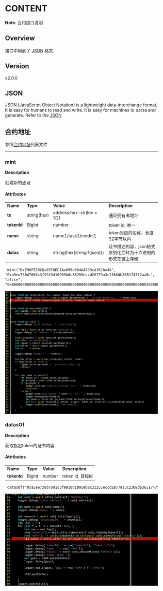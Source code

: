 # CONTENT

**Note**: 合约接口说明

## Overview

接口中用到了 [JSON](https://www.json.org/json-en.html) 格式.

## Version

v2.0.0

## JSON 
JSON (JavaScript Object Notation) is a lightweight data-interchange format, It is easy for humans to read and write. It is easy for machines to parse and generate. Refer to the [JSON](https://www.json.org/json-en.html)

## 合约地址
参照[合约地址](./contract_internal.md)列表文件

---

### mint

**Description**

创建新的通证


#### Attributes


<table>
 <tr>
  <td><strong>Name</strong></td>
  <td><strong>Type</strong></td>
  <td><strong>Value</strong></td>
  <td><strong>Description</strong></td>
 </tr>
 <tr>
  <td><strong>to</strong></td>
  <td>string(hex)</td>
  <td>address:hex-str(len = 32)</td>
  <td>通证拥有者地址</td>
 </tr>
 <tr>
  <td><strong>tokenId</strong></td>
  <td>BigInt</td>
  <td>number</td>
  <td>token id, 唯一</td>
 </tr>
 <tr>
  <td><strong>name</strong></td>
  <td>string</td>
  <td>name1/task1/model1</td>
  <td>token对应的名称，长度32字节以内</td>
 </tr>
 <tr>
  <td><strong>datas</strong></td>
  <td>string</td>
  <td>string(hex(stringif(json)))</td>
  <td>证书描述内容，json格式序列化后转为十六进制的形式在链上存储</td>
 </tr>
</table>

```
'mint("0xE90FEE0C8a65F8EC1Aa695e694A4733cAf67Ae46", "0xa5ee730d7001c3f9910d10959b8c33255eccd28779a3c2368db3651747f2aa0c", "alice", "0x0000000000000000000000000000000000000000000000000000000000000020000000000000000000000000000000000000000000000000000000000000003f7b226e616d65223a22426f62222c226d6f62696c65223a223139393939393939393939222c2261646472657373223a2278787820787878782078787878227d00")'
```
![javascript](./mint.png)

### datasOf

**Description**

获取指定token的证书内容


#### Attributes


<table>
 <tr>
  <td><strong>Name</strong></td>
  <td><strong>Type</strong></td>
  <td><strong>Value</strong></td>
  <td><strong>Description</strong></td>
 </tr>
 <tr>
 <tr>
  <td><strong>tokenId</strong></td>
  <td>BigInt</td>
  <td>number</td>
  <td>token id, 目标id</td>
 </tr>
</table>

```
'datasOf("0xa5ee730d7001c3f9910d10959b8c33255eccd28779a3c2368db3651747f2aa0c")'
```
![javascript](./datasOf.png)

